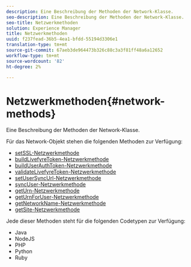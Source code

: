 ```yaml
---
description: Eine Beschreibung der Methoden der Network-Klasse.
seo-description: Eine Beschreibung der Methoden der Network-Klasse.
seo-title: Netzwerkmethoden
solution: Experience Manager
title: Netzwerkmethoden
uuid: f237fead-36b5-4ea1-bfdd-55194d3306e1
translation-type: tm+mt
source-git-commit: 67aeb3de964473b326c88c3a3f81ff48a6a12652
workflow-type: tm+mt
source-wordcount: '82'
ht-degree: 2%

---
```



# Netzwerkmethoden{#network-methods}

Eine Beschreibung der Methoden der Network-Klasse.

Für das Network-Objekt stehen die folgenden Methoden zur Verfügung:

* [setSSL-Netzwerkmethode](#r_setssl_method)
* [buildLivefyreToken-Netzwerkmethode](#r_buildlivefyretoken_method)
* [buildUserAuthToken-Netzwerkmethode](#r_builduserauthtoken_method)
* [validateLivefyreToken-Netzwerkmethode](#validatelivefyretoken_method)
* [setUserSyncUrl-Netzwerkmethode](#r_setusersyncurl_method)
* [syncUser-Netzwerkmethode](#r_syncuser_method)
* [getUrn-Netzwerkmethode](#r_geturn_method)
* [getUrnForUser-Netzwerkmethode](#r_geturnforuser_method)
* [getNetworkName-Netzwerkmethode](#r_getnetworkname_method)
* [getSite-Netzwerkmethode](#r_getsite_method)

Jede dieser Methoden steht für die folgenden Codetypen zur Verfügung:

* Java
* NodeJS
* PHP
* Python
* Ruby


